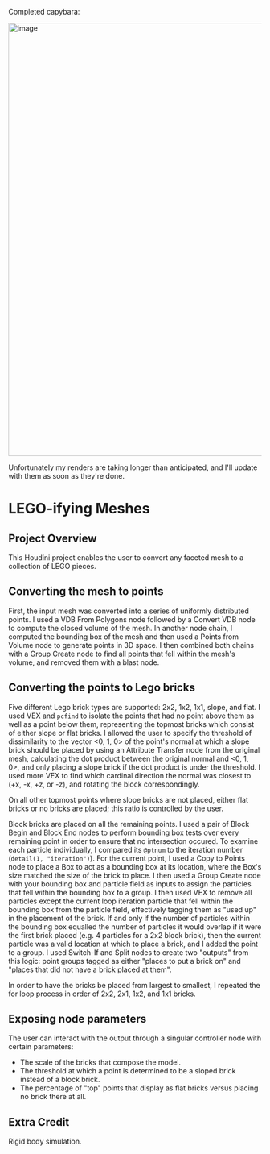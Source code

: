 Completed capybara:

<img width="860" alt="image" src="https://github.com/sherryli02/hw03-legos/assets/97941858/cfbb1153-0ccc-424f-af9f-8362abbeb9b3">


Unfortunately my renders are taking longer than anticipated, and I'll update with them as soon as they're done.

# LEGO-ifying Meshes

## Project Overview

This Houdini project enables the user to convert any faceted mesh to a collection of LEGO pieces.

## Converting the mesh to points

First, the input mesh was converted into a series of uniformly distributed points. I used a VDB From Polygons node followed by a Convert VDB node to compute the closed volume of the mesh. In another node chain, I computed the bounding box of the mesh and then used a Points from Volume node to generate points in 3D space. I then combined both chains with a Group Create node to find all points that fell within the mesh's volume, and removed them with a blast node.

## Converting the points to Lego bricks

Five different Lego brick types are supported: 2x2, 1x2, 1x1, slope, and flat. I used VEX and `pcfind` to isolate the points that had no point above them as well as a point below them, representing the topmost bricks which consist of either slope or flat bricks. I allowed the user to specify the threshold of dissimilarity to the vector <0, 1, 0> of the point's normal at which a slope brick should be placed by using an Attribute Transfer node from the original mesh, calculating the dot product between the original normal and <0, 1, 0>, and only placing a slope brick if the dot product is under the threshold. I used more VEX to find which cardinal direction the normal was closest to (+x, -x, +z, or -z), and rotating the block correspondingly.

On all other topmost points where slope bricks are not placed, either flat bricks or no bricks are placed; this ratio is controlled by the user.

Block bricks are placed on all the remaining points. I used a pair of Block Begin and Block End nodes to perform bounding box tests over every remaining point in order to ensure that no intersection occured. To examine each particle individually, I compared its `@ptnum` to the iteration number (`detail(1, "iteration")`). For the current point, I used a Copy to Points node to place a Box to act as a bounding box at its location, where the Box's size matched the size of the brick to place. I then used a Group Create node with your bounding box and particle field as inputs to assign the particles that fell within the bounding box to a group. I then used VEX to remove all particles
except the current loop iteration particle that fell within the bounding box from the particle field, effectively tagging them as "used up" in the placement of the brick. If and only if the number of particles within the bounding box equalled the number of particles it would overlap if it were the first brick placed (e.g. 4 particles for a 2x2 block brick), then the current particle was a valid location at which to place a brick, and I added the point to a group. I used Switch-If and Split nodes to create two "outputs" from this logic: point groups tagged as either "places to put a brick on" and "places that did not have a brick placed at them".

In order to have the bricks be placed from largest to smallest, I repeated the for loop process in order of 2x2, 2x1, 1x2, and 1x1 bricks.

## Exposing node parameters

The user can interact with the output through a singular controller node with certain parameters:

- The scale of the bricks that compose the model.
- The threshold at which a point is determined to be a sloped brick instead of a block brick.
- The percentage of "top" points that display as flat bricks versus placing no brick there at all.


## Extra Credit
Rigid body simulation.
